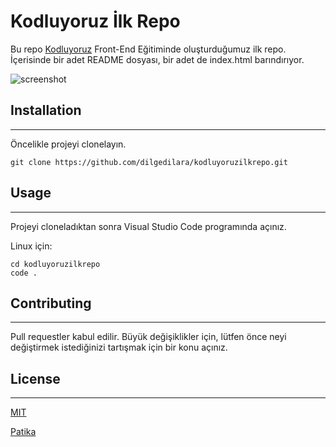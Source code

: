 # Kodluyoruz İlk Repo
Bu repo [Kodluyoruz](http://kodluyoruz.org) Front-End Eğitiminde oluşturduğumuz ilk repo. İçerisinde bir adet README dosyası, bir adet de index.html barındırıyor.

![screenshot](https://imgyukle.com/f/2022/09/22/nzwOJG.png)

## **Installation**
---
Öncelikle projeyi clonelayın.
```
git clone https://github.com/dilgedilara/kodluyoruzilkrepo.git
```

## **Usage**
---
Projeyi cloneladıktan sonra Visual Studio Code programında açınız.

Linux için:
```
cd kodluyoruzilkrepo
code .
```

## **Contributing**
---

Pull requestler kabul edilir. Büyük değişiklikler için, lütfen önce neyi değiştirmek istediğinizi tartışmak için bir konu açınız.

## **License**
---
[MIT](https://choosealicense.com/licenses/mit/)

[Patika](www.patika.dev)